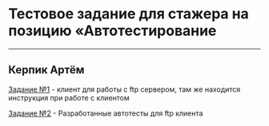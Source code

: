 # Тестовое задание для стажера на позицию «Автотестирование
---
Керпик Артём
---

[Задание №1](Ftpclient) - клиент для работы с ftp сервером, там же находится инструкция при работе с клиентом

[Задание №2](FtpClientTest) - Разработанные автотесты для ftp клиента
